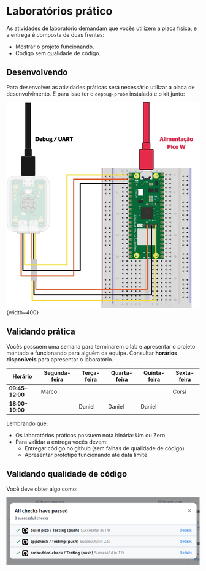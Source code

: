 # Laboratórios prático

As atividades de laboratório demandam que vocês utilizem a placa física, e a entrega é composta de duas frentes:

- Mostrar o projeto funcionando.
- Código sem qualidade de código.

## Desenvolvendo

Para desenvolver as atividades práticas será necessário utilizar a placa de desenvolvimento. E para isso ter o `depbug-probe` instalado e o kit junto:

![](/pico/imgs/pico-probe.png){width=400}

## Validando prática

Vocês possuem uma semana para terminarem o lab e apresentar o projeto montado e funcionando para alguém da equipe. Consultar **horários disponíveis** para apresentar o laboratório.


| Horário         | Segunda-feira | Terça-feira | Quarta-feira | Quinta-feira | Sexta-feira |
|-----------------|---------------|-------------|--------------|--------------|-------------|
| **09:45-12:00** | Marco         |             |              |              | Corsi       |
| **18:00-19:00** |               | Daniel      | Daniel       | Daniel       |             |


Lembrando que:

- Os laboratórios práticos possuem nota binária: Um ou Zero
- Para validar a entrega vocês devem:
    - Entregar código no github (sem falhas de qualidade de código)
    - Apresentar protótipo funcionando até data limite

## Validando qualidade de código

Você deve obter algo como:

![](imgs/lab_pra_actions.png)
